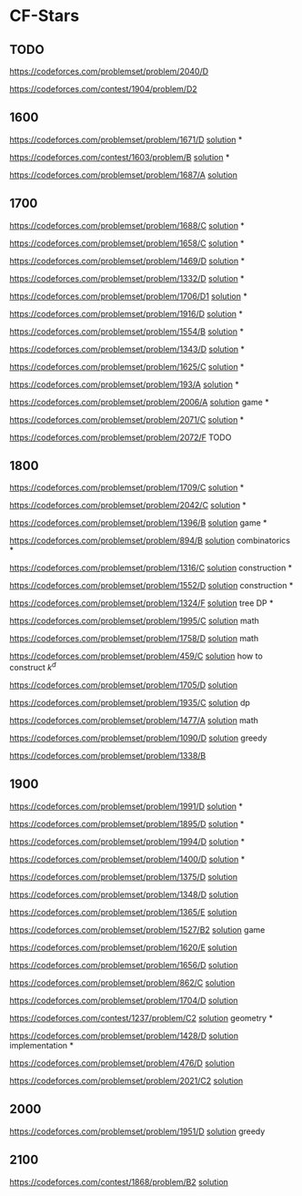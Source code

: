 # CF-Stars

## TODO
https://codeforces.com/problemset/problem/2040/D

https://codeforces.com/contest/1904/problem/D2

## 1600
https://codeforces.com/problemset/problem/1671/D [solution](https://zhuanlan.zhihu.com/p/503401313) *
 
https://codeforces.com/contest/1603/problem/B [solution](https://codeforces.com/blog/entry/96460) *

https://codeforces.com/problemset/problem/1687/A [solution](https://www.bilibili.com/opus/727487921631789109)

## 1700
https://codeforces.com/problemset/problem/1688/C [solution](https://blog.csdn.net/weixin_61904259/article/details/125789252) *

https://codeforces.com/problemset/problem/1658/C [solution](https://www.acwing.com/solution/content/166734/) *

https://codeforces.com/problemset/problem/1469/D [solution](https://www.acwing.com/solution/content/171257/) * 

https://codeforces.com/problemset/problem/1332/D [solution](https://blog.csdn.net/Littlewhite520/article/details/105244608) *

https://codeforces.com/problemset/problem/1706/D1 [solution](https://blog.csdn.net/qq_45554473/article/details/127872291) *

https://codeforces.com/problemset/problem/1916/D [solution](https://blog.csdn.net/m0_59954214/article/details/138723629) *

https://codeforces.com/problemset/problem/1554/B [solution](https://blog.csdn.net/INGg__/article/details/119299898) *

https://codeforces.com/problemset/problem/1343/D [solution](https://blog.csdn.net/qq_45458915/article/details/105682206) *

https://codeforces.com/problemset/problem/1625/C [solution](https://www.cnblogs.com/s1mmons/p/15808539.html) *

https://codeforces.com/problemset/problem/193/A [solution](https://blog.csdn.net/HEU_xueyan/article/details/7632936) *

https://codeforces.com/problemset/problem/2006/A [solution](https://www.cnblogs.com/cjjsb/p/18397209) game *

https://codeforces.com/problemset/problem/2071/C [solution](https://zhuanlan.zhihu.com/p/27263034300) *

https://codeforces.com/problemset/problem/2072/F TODO

## 1800
https://codeforces.com/problemset/problem/1709/C [solution](https://blog.csdn.net/QQ2530063577/article/details/125942093) *

https://codeforces.com/problemset/problem/2042/C [solution](https://zhuanlan.zhihu.com/p/10349236858) *

https://codeforces.com/problemset/problem/1396/B [solution](https://blog.csdn.net/dragonylee/article/details/108343568) game *

https://codeforces.com/problemset/problem/894/B [solution](https://blog.csdn.net/u013852115/article/details/78649382) combinatorics *

https://codeforces.com/problemset/problem/1316/C [solution](https://www.cnblogs.com/heyuhhh/p/12420353.html) construction *

https://codeforces.com/problemset/problem/1552/D [solution](https://blog.csdn.net/weixin_45948940/article/details/119789855) construction *

https://codeforces.com/problemset/problem/1324/F [solution](https://blog.csdn.net/Cosmic_Tree/article/details/117785941) tree DP *

https://codeforces.com/problemset/problem/1995/C [solution](https://www.cnblogs.com/luckyblock/p/18319949#c) math

https://codeforces.com/problemset/problem/1758/D [solution](https://blog.csdn.net/weixin_40986490/article/details/128151197) math

https://codeforces.com/problemset/problem/459/C [solution](https://www.cnblogs.com/KirinSB/p/10375794.html) how to construct $k^d$

https://codeforces.com/problemset/problem/1705/D [solution](https://www.cnblogs.com/cjjsb/p/16578319.html#d-mark-and-lightbulbs)

https://codeforces.com/problemset/problem/1935/C [solution](https://www.acwing.com/solution/content/249004/) dp

https://codeforces.com/problemset/problem/1477/A [solution](https://blog.csdn.net/zzq0523/article/details/113777886) math

https://codeforces.com/problemset/problem/1090/D [solution](https://www.cnblogs.com/dilthey/p/10092161.html) greedy

https://codeforces.com/problemset/problem/1338/B



## 1900
https://codeforces.com/problemset/problem/1991/D [solution](https://www.cnblogs.com/cjjsb/p/18330970) *

https://codeforces.com/problemset/problem/1895/D [solution](https://www.cnblogs.com/cjjsb/p/17809455.html) *

https://codeforces.com/problemset/problem/1994/D [solution](https://www.cnblogs.com/showball/p/18393787) *

https://codeforces.com/problemset/problem/1400/D [solution](https://blog.csdn.net/weixin_45719073/article/details/108500980) *

https://codeforces.com/problemset/problem/1375/D [solution](https://blog.csdn.net/tomjobs/article/details/107147334)

https://codeforces.com/problemset/problem/1348/D [solution](https://blog.csdn.net/starlet_kiss/article/details/105899735)

https://codeforces.com/problemset/problem/1365/E [solution](https://blog.csdn.net/mrcrack/article/details/106635598)

https://codeforces.com/problemset/problem/1527/B2 [solution](https://www.cnblogs.com/TheRoadToTheGold/p/15254112.html) game

https://codeforces.com/problemset/problem/1620/E [solution](https://blog.csdn.net/SGDBS233/article/details/122936964)

https://codeforces.com/problemset/problem/1656/D [solution](https://blog.csdn.net/weixin_43823753/article/details/123744243)

https://codeforces.com/problemset/problem/862/C [solution](https://blog.csdn.net/lj130lj/article/details/78629481)

https://codeforces.com/problemset/problem/1704/D [solution](https://blog.csdn.net/Bananaaay/article/details/126097699)

https://codeforces.com/contest/1237/problem/C2 [solution](https://blog.csdn.net/weixin_44751481/article/details/102604601) geometry *

https://codeforces.com/problemset/problem/1428/D [solution](https://blog.csdn.net/tongjingqi_/article/details/109146192) implementation *

https://codeforces.com/problemset/problem/476/D [solution](https://www.cnblogs.com/kewowlo/p/4088328.html)

https://codeforces.com/problemset/problem/2021/C2 [solution](https://www.cnblogs.com/luckyblock/p/18451687#c2-%E8%B4%AA%E5%BF%83%E6%9E%9A%E4%B8%BE)

## 2000
https://codeforces.com/problemset/problem/1951/D [solution](https://www.cnblogs.com/qiujianACM/p/18120234) greedy

## 2100
https://codeforces.com/contest/1868/problem/B2 [solution](https://www.cnblogs.com/cjjsb/p/17694388.html)
